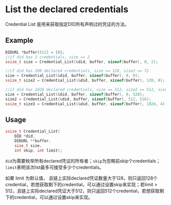 # List the declared credentials

Credential List 是用来获取指定DID所有声明过的凭证的方法。

## Example

```c
DIDURL *buffer[512] = {0};
//if did has 2 credentials, size == 2
ssize_t size = Credential_List(&did, buffer, sizeof(buffer), 0, 2);

//if did has 200 declared credentials, size == 128, size2 == 72
size = Credential_List(&did, buffer, sizeof(buffer), 0, 0);
ssize_t size2 = Credential_List(&did, buffer, sizeof(buffer), 128, 0);

//if did has 1028 declared credentials, size == 512, size2 == 512, size3 == 4
size = Credential_List(&did, buffer, sizeof(buffer), 0, 520);
size2 = Credential_List(&did, buffer, sizeof(buffer), 512, 516);
ssize_t size3 = Credential_List(&did, buffer, sizeof(buffer), 1024, 4);
```

## Usage

```c
ssize_t Credential_List(
    DID *did,
    DIDURL **buffer,
    size_t size,
    int skip, int limit);
```

`did`为需要枚举所有declared凭证的所有者；`skip`为忽略前skip个credentials；`limit`表明该次list最多可接受多少个credentials。

如果 limit 为默认值， 且链上实际declared凭证数量大于128，则只返回128个credential，若想获取剩下的credential，可以通过设置skip来实现；若limit > 512，且链上实际declared凭证大于512，则只返回512个credential，若想获取剩下的credential，可以通过设置skip来实现。
